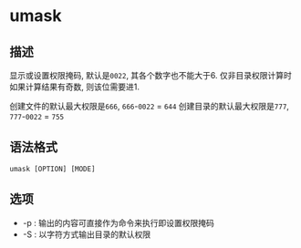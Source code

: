 # umask

## 描述

显示或设置权限掩码, 默认是`0022`, 其各个数字也不能大于6. 仅非目录权限计算时如果计算结果有奇数, 则该位需要进1.

创建文件的默认最大权限是`666`, `666`-`0022` = `644`
创建目录的默认最大权限是`777`, `777`-`0022` = `755`

## 语法格式

```
umask [OPTION] [MODE]
```

## 选项

- -p : 输出的内容可直接作为命令来执行即设置权限掩码
- -S : 以字符方式输出目录的默认权限